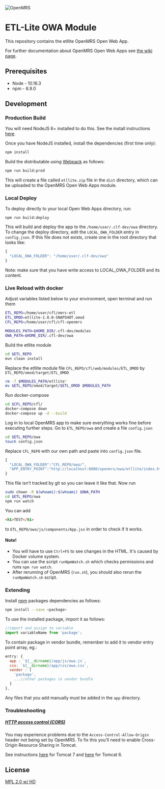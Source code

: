 <img src="https://cloud.githubusercontent.com/assets/668093/12567089/0ac42774-c372-11e5-97eb-00baf0fccc37.jpg" alt="OpenMRS"/>

# ETL-Lite OWA Module

This repository contains the etllite OpenMRS Open Web App.

For further documentation about OpenMRS Open Web Apps see
[the wiki page](https://wiki.openmrs.org/display/docs/Open+Web+Apps+Module).

## Prerequisites
* Node - 10.16.3
* npm - 6.9.0

## Development

### Production Build

You will need NodeJS 6+ installed to do this. See the install instructions [here](https://nodejs.org/en/download/package-manager/).

Once you have NodeJS installed, install the dependencies (first time only):

```sh
npm install
```

Build the distributable using [Webpack](https://webpack.github.io/) as follows:

````sh
npm run build:prod
````

This will create a file called `etllite.zip` file in the `dist` directory,
which can be uploaded to the OpenMRS Open Web Apps module.

### Local Deploy

To deploy directly to your local Open Web Apps directory, run:

````
npm run build:deploy
````

This will build and deploy the app to the  `/home/user/.clf-dev/owa`
directory. To change the deploy directory, edit the `LOCAL_OWA_FOLDER` entry in
`config.json`. If this file does not exists, create one in the root directory
that looks like:

```js
{
  "LOCAL_OWA_FOLDER": "/home/user/.clf-dev/owa"
}
```
Note: make sure that you have write access to LOCAL_OWA_FOLDER and its content.

### Live Reload with docker

Adjust variables listed below to your environment, open terminal and run them
```bash
ETL_REPO=/home/user/cfl/omrs-etl
ETL_OMOD=etllite-1.0.0-SNAPSHOT.omod
CFL_REPO=/home/user/cfl/cfl-openmrs

MODULES_PATH=$HOME_DIR/.cfl-dev/modules
OWA_PATH=$HOME_DIR/.cfl-dev/owa
```
Build the etllite module
```bash
cd $ETL_REPO
mvn clean install
```
Replace the etllite module file `CFL_REPO/cfl/web/modules/ETL_OMOD` by `ETL_REPO/omod/target/ETL_OMOD`
```bash
rm -f $MODULES_PATH/etllite*
mv $ETL_REPO/omod/target/$ETL_OMOD $MODULES_PATH
```
Run docker-compose
```bash
cd $CFL_REPO/cfl/
docker-compose down
docker-compose up -d --build
```
Log in to local OpenMRS app to make sure everything works fine before executing further steps.
Go to `ETL_REPO/owa` and create a file `config.json`
```bash
cd $ETL_REPO/owa
touch config.json
```
Replace `CFL_REPO` with our own path and paste into `config.json` file.
```js
{
  "LOCAL_OWA_FOLDER":"CFL_REPO/owa/",
  "APP_ENTRY_POINT":"http://localhost:8080/openmrs/owa/etllite/index.html"
}
```
This file isn't tracked by git so you can leave it like that. Now run
```bash
sudo chown -R $(whoami):$(whoami) $OWA_PATH
cd $ETL_REPO/owa
npm run watch
```
You can add
```html
<h1>TEST</h1>
```
to `ETL_REPO/owa/js/components/App.jsx` in order to check if it works. <br />

#### Note!
* You will have to use `Ctrl+F5` to see changes in the HTML. It's caused by Docker volume system.
* You can use the script `runNpmWatch.sh` which checks permissions and runs `npm run watch`.
* After rerunning of OpenMRS (`run.sh`), you should also rerun the `runNpmWatch.sh` script.

### Extending

Install [npm](http://npmjs.com/) packages dependencies as follows:

````sh
npm install --save <package>
````

To use the installed package, import it as follows:

````js
//import and assign to variable
import variableName from 'package';
````

To contain package in vendor bundle, remember to add it to vendor entry point array, eg.:

````js
entry: {
  app : `${__dirname}/app/js/owa.js`,
  css: `${__dirname}/app/css/owa.css`,
  vendor : [
    'package',
    ...//other packages in vendor bundle
  ]
},
````

Any files that you add manually must be added in the `app` directory.

### Troubleshooting

##### [HTTP access control (CORS)](https://developer.mozilla.org/en-US/docs/Web/HTTP/Access_control_CORS)

You may experience problems due to the `Access-Control-Allow-Origin` header not
being set by OpenMRS. To fix this you'll need to enable Cross-Origin Resource
Sharing in Tomcat.

See instructions [here](http://enable-cors.org/server_tomcat.html) for Tomcat 7 and [here](https://www.dforge.net/2013/09/16/enabling-cors-on-apache-tomcat-6/) for Tomcat 6.

## License

[MPL 2.0 w/ HD](http://openmrs.org/license/)

